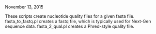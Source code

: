 November 13, 2015

These scripts create nucleotide quality files for a given fasta file. fasta_to_fastq.pl creates a fastq file, which
is typically used for Next-Gen sequence data. fasta_2_qual.pl creates a Phred-style quality file.

